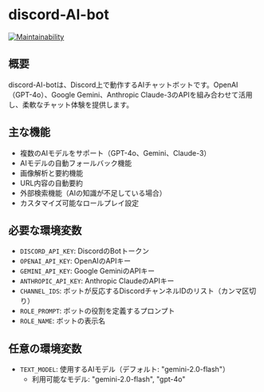 # discord-AI-bot
[![Maintainability](https://api.codeclimate.com/v1/badges/f401ec22fe02106e32e0/maintainability)](https://codeclimate.com/github/tawada/discord-AI-bot/maintainability)

## 概要

discord-AI-botは、Discord上で動作するAIチャットボットです。OpenAI（GPT-4o）、Google Gemini、Anthropic Claude-3のAPIを組み合わせて活用し、柔軟なチャット体験を提供します。

## 主な機能

- 複数のAIモデルをサポート（GPT-4o、Gemini、Claude-3）
- AIモデルの自動フォールバック機能
- 画像解析と要約機能
- URL内容の自動要約
- 外部検索機能（AIの知識が不足している場合）
- カスタマイズ可能なロールプレイ設定

## 必要な環境変数

- `DISCORD_API_KEY`: DiscordのBotトークン
- `OPENAI_API_KEY`: OpenAIのAPIキー
- `GEMINI_API_KEY`: Google GeminiのAPIキー
- `ANTHROPIC_API_KEY`: Anthropic ClaudeのAPIキー
- `CHANNEL_IDS`: ボットが反応するDiscordチャンネルIDのリスト（カンマ区切り）
- `ROLE_PROMPT`: ボットの役割を定義するプロンプト
- `ROLE_NAME`: ボットの表示名

## 任意の環境変数

- `TEXT_MODEL`: 使用するAIモデル（デフォルト: "gemini-2.0-flash"）
  - 利用可能なモデル: "gemini-2.0-flash", "gpt-4o"

